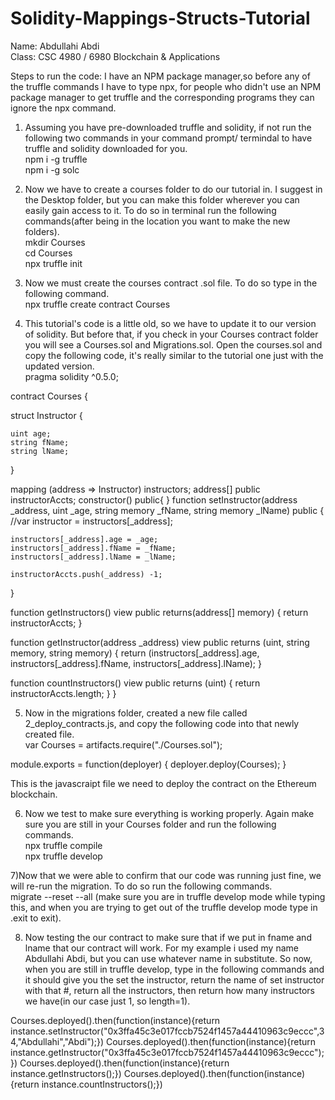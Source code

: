 # Solidity-Mappings-Structs-Tutorial
Name: Abdullahi Abdi    
Class: CSC 4980 / 6980 Blockchain & Applications    

Steps to run the code:
I have an NPM package manager,so before any of the truffle commands I have to type npx, for people who didn't use an NPM package manager to get truffle and the corresponding programs they can ignore the npx command.

1) Assuming you have pre-downloaded truffle and solidity, if not run the following two commands in your command prompt/ termindal to have truffle and solidity downloaded for you.    
npm i -g truffle    
npm i -g solc   

2) Now we have to create a courses folder to do our tutorial in. I suggest in the Desktop folder, but you can make this folder wherever you can easily gain access to it. To do so in terminal run the following commands(after being in the location you want to make the new folders).    
mkdir Courses   
cd Courses    
npx truffle init    

3) Now we must create the courses contract .sol file. To do so type in the following command.   
npx truffle create contract Courses   

4) This tutorial's code is a little old, so we have to update it to our version of solidity. But before that, if you check in your Courses contract folder you will see a Courses.sol and Migrations.sol. Open the courses.sol and copy the following code, it's really similar to the tutorial one just with the updated version.    
pragma solidity ^0.5.0;

contract Courses {

  struct Instructor {

    uint age;
    string fName;
    string lName;
  }

  mapping (address => Instructor) instructors;
  address[] public instructorAccts;
  constructor() public{
  }
  function setInstructor(address _address, uint _age, string memory _fName, string memory _lName) public {
    //var instructor = instructors[_address];

    instructors[_address].age = _age;
    instructors[_address].fName = _fName;
    instructors[_address].lName = _lName;    

    instructorAccts.push(_address) -1;
  }

  function getInstructors() view public returns(address[] memory) {
    return instructorAccts;
  }

  function getInstructor(address _address) view public returns (uint, string memory, string memory) {
    return (instructors[_address].age, instructors[_address].fName, instructors[_address].lName);
  }
  
  function countInstructors() view public returns (uint) {
    return instructorAccts.length;
  }
}   
    
        
 5) Now in the migrations folder, created a new file called 2_deploy_contracts.js, and copy the following code into that newly created file.    
 var Courses = artifacts.require("./Courses.sol");
 
module.exports = function(deployer) {
  deployer.deploy(Courses);
}

This is the javascraipt file we need to deploy the contract on the Ethereum blockchain.   

6) Now we test to make sure everything is working properly. Again make sure you are still in your Courses folder and run the following commands.    
npx truffle compile   
npx truffle develop   

7)Now that we were able to confirm that our code was running just fine, we will re-run the migration. To do so run the following commands.     
migrate --reset --all (make sure you are in truffle develop mode while typing this, and when you are trying to get out of the truffle develop mode type in .exit to exit).    


8) Now testing the our contract to make sure that if we put in fname and lname that our contract will work. For my example i used my name Abdullahi Abdi, but you can use whatever name in substitute. So now, when you are still in truffle develop, type in the following commands and it should give you the set the instructor, return the name of set instructor with that #, return all the instructors, then return how many instructors we have(in our case just 1, so length=1).     

Courses.deployed().then(function(instance){return instance.setInstructor("0x3ffa45c3e017fccb7524f1457a44410963c9eccc",34,"Abdullahi","Abdi");})
Courses.deployed().then(function(instance){return instance.getInstructor("0x3ffa45c3e017fccb7524f1457a44410963c9eccc");})
Courses.deployed().then(function(instance){return instance.getInstructors();})
Courses.deployed().then(function(instance){return instance.countInstructors();})







